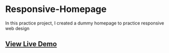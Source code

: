 # Responsive-Homepage

In this practice project, I created a dummy homepage to practice responsive web design

## [View Live Demo](https://yash-aryan.github.io/Responsive-Homepage/)

<img src="./preview/preview.gif" alt="" />
